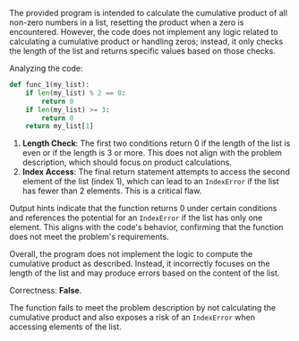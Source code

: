 The provided program is intended to calculate the cumulative product of all non-zero numbers in a list, resetting the product when a zero is encountered. However, the code does not implement any logic related to calculating a cumulative product or handling zeros; instead, it only checks the length of the list and returns specific values based on those checks.

Analyzing the code:
```python
def func_1(my_list):
    if len(my_list) % 2 == 0:
        return 0
    if len(my_list) >= 3:
        return 0
    return my_list[1]
```
1. **Length Check**: The first two conditions return 0 if the length of the list is even or if the length is 3 or more. This does not align with the problem description, which should focus on product calculations.
2. **Index Access**: The final return statement attempts to access the second element of the list (index 1), which can lead to an `IndexError` if the list has fewer than 2 elements. This is a critical flaw.

Output hints indicate that the function returns 0 under certain conditions and references the potential for an `IndexError` if the list has only one element. This aligns with the code's behavior, confirming that the function does not meet the problem's requirements.

Overall, the program does not implement the logic to compute the cumulative product as described. Instead, it incorrectly focuses on the length of the list and may produce errors based on the content of the list.

Correctness: **False**. 

The function fails to meet the problem description by not calculating the cumulative product and also exposes a risk of an `IndexError` when accessing elements of the list.